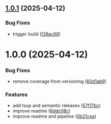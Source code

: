 ## [1.0.1](https://github.com/peaksoftware/use-paginated-query/compare/v1.0.0...v1.0.1) (2025-04-12)


### Bug Fixes

* trigger build ([f28ac66](https://github.com/peaksoftware/use-paginated-query/commit/f28ac6654ffbedc661c3c412fbe6a24c58e4291e))

# 1.0.0 (2025-04-12)


### Bug Fixes

* remove coverage from versioning ([60d1ab9](https://github.com/peaksoftware/use-paginated-query/commit/60d1ab9fdc0a23044f8db541585475024f14ad38))


### Features

* add tsup and semantic releases ([57f17bc](https://github.com/peaksoftware/use-paginated-query/commit/57f17bcbed78bf137cc98d67fcd64ab049e4ea3c))
* improve readme ([6ddc08c](https://github.com/peaksoftware/use-paginated-query/commit/6ddc08cf8c3c7f9869f7335c9638b5503c4a9d92))
* improve readme and pipeline ([0b21cea](https://github.com/peaksoftware/use-paginated-query/commit/0b21cea4743b1bea8f84fa901e6864967454a3b9))
